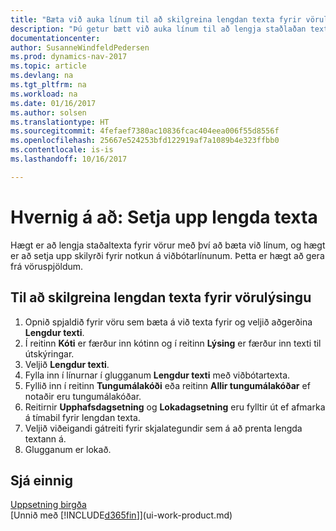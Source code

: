 ```yaml
---
title: "Bæta við auka línum til að skilgreina lengdan texta fyrir vörulýsingu"
description: "Þú getur bætt við auka línum til að lengja staðlaðan texta sem lýsir vöru."
documentationcenter: 
author: SusanneWindfeldPedersen
ms.prod: dynamics-nav-2017
ms.topic: article
ms.devlang: na
ms.tgt_pltfrm: na
ms.workload: na
ms.date: 01/16/2017
ms.author: solsen
ms.translationtype: HT
ms.sourcegitcommit: 4fefaef7380ac10836fcac404eea006f55d8556f
ms.openlocfilehash: 25667e524253bfd122919af7a1089b4e323ffbb0
ms.contentlocale: is-is
ms.lasthandoff: 10/16/2017

---
```

# <a name="how-to-set-up-extended-item-text"></a>Hvernig á að: Setja upp lengda texta
Hægt er að lengja staðaltexta fyrir vörur með því að bæta við línum, og hægt er að setja upp skilyrði fyrir notkun á viðbótarlínunum. Þetta er hægt að gera frá vöruspjöldum.

## <a name="to-define-extended-text-for-an-item-description"></a>Til að skilgreina lengdan texta fyrir vörulýsingu
1. Opnið spjaldið fyrir vöru sem bæta á við texta fyrir og veljið aðgerðina **Lengdur texti**.
2. Í reitinn **Kóti** er færður inn kótinn og í reitinn **Lýsing** er færður inn texti til útskýringar.
3. Veljið **Lengdur texti**.
4. Fylla inn í línurnar í glugganum **Lengdur texti** með viðbótartexta.
5. Fyllið inn í reitinn **Tungumálakóði** eða reitinn **Allir tungumálakóðar** ef notaðir eru tungumálakóðar.
6. Reitirnir **Upphafsdagsetning** og **Lokadagsetning** eru fylltir út ef afmarka á tímabil fyrir lengdan texta.
7. Veljið viðeigandi gátreiti fyrir skjalategundir sem á að prenta lengda textann á.
8. Glugganum er lokað.

## <a name="see-also"></a>Sjá einnig
[Uppsetning birgða](inventory-setup-inventory.md)  
[Unnið með [!INCLUDE[d365fin](includes/d365fin_md.md)]](ui-work-product.md)

